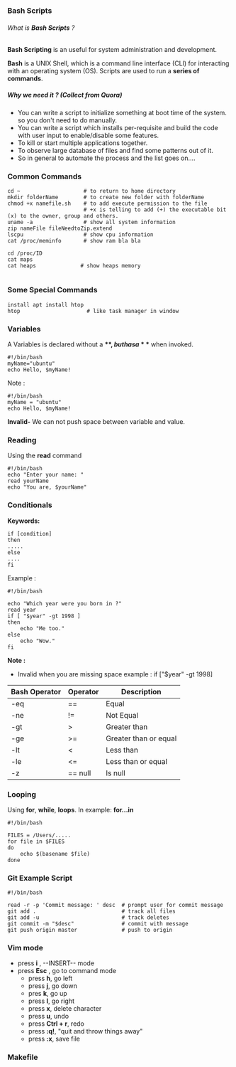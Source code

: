 ### Bash Scripts

###### What is **Bash Scripts** ?
**Bash Scripting** is an useful for system administration and development.

**Bash** is a UNIX Shell, which is a command line interface (CLI) for interacting with an operating system (OS). Scripts are used to run a **series of commands**.

##### Why we need it ? (Collect from Quora)
* You can write a script to initialize something at boot time of the system. so you don't need to do manually.
* You can write a script which installs per-requisite and build the code with user input to enable/disable some features.
* To kill or start multiple applications together.
* To observe large database of files and find some patterns out of it.
* So in general to automate the process and the list goes on....

### Common Commands
```console
cd ~                    # to return to home directory
mkdir folderName        # to create new folder with folderName
chmod +x namefile.sh    # to add execute permission to the file
                        # +x is telling to add (+) the executable bit (x) to the owner, group and others.
uname -a                # show all system information
zip nameFile fileNeedtoZip.extend
lscpu                   # show cpu information
cat /proc/meminfo       # show ram bla bla

cd /proc/ID
cat maps
cat heaps              # show heaps memory


```

### Some Special Commands
```console
install apt install htop
htop                     # like task manager in window
```

### Variables
A Variables is declared without a **$**, but has a **$** when invoked.
```console
#!/bin/bash
myName="ubuntu"
echo Hello, $myName!
```
Note :
```cosole
#!/bin/bash
myName = "ubuntu"
echo Hello, $myName!
```
**Invalid-** We can not push space between variable and value.

### Reading
Using the **read** command

```console
#!/bin/bash
echo "Enter your name: "
read yourName
echo "You are, $yourName"
```

### Conditionals
**Keywords:**
```console
if [condition]
then
.....
else
....
fi
```
Example :
```console
#!/bin/bash

echo "Which year were you born in ?"
read year
if [ "$year" -gt 1998 ]
then
    echo "Me too."
else
    echo "Wow."
fi
```
**Note :**
 * Invalid when you are missing space example : if ["$year" -gt 1998]

| **Bash Operator** | **Operator** | **Description**             |  
|-------------------|------------- | ----------------------------|
| -eq               |       ==     | Equal                       |
| -ne               |       !=     | Not Equal                   |
| -gt               |       >      | Greater than                |
| -ge               |       >=     | Greater than or equal       |
| -lt               |       <      | Less than                   |
| -le               |       <=     | Less than or equal          |
| -z                |       == null| Is null                     |

### Looping
Using **for**, **while**, **loops**. In example: **for...in**
```console
#!/bin/bash

FILES = /Users/.....
for file in $FILES
do
    echo $(basename $file)
done
```

### Git Example Script
```console
#!/bin/bash

read -r -p 'Commit message: ' desc  # prompt user for commit message
git add .                           # track all files
git add -u                          # track deletes
git commit -m "$desc"               # commit with message
git push origin master              # push to origin

```

### Vim mode
* press **i** ,  --INSERT-- mode
* press **Esc** , go to command mode
    * press **h**, go left
    * press **j**, go down
    * pres **k**, go up
    * press **l**, go right
    * press **x**, delete character
    * press **u**, undo
    * press **Ctrl + r**, redo
    * press **:q!**, "quit and throw things away"
    * press **:x**, save file



### Makefile
